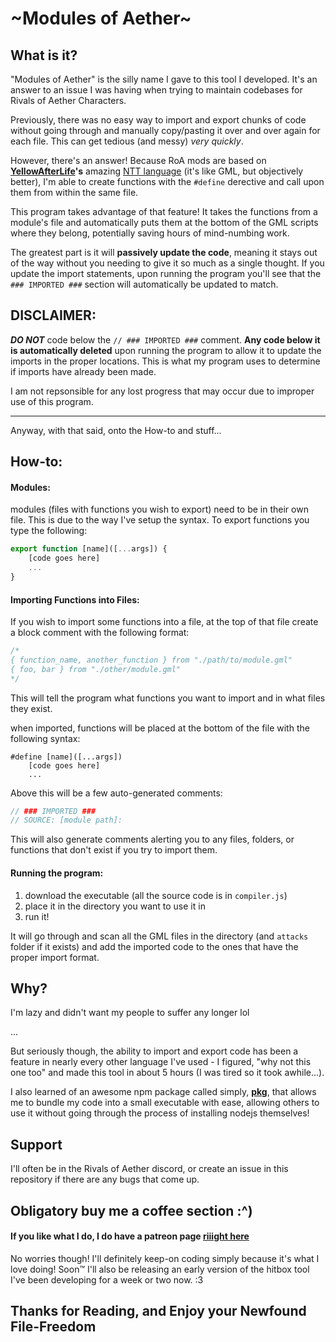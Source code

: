 # \~Modules of Aether\~

## What is it?

"Modules of Aether" is the silly name I gave to this tool I developed.
It's an answer to an issue I was having when trying 
to maintain codebases for Rivals of Aether Characters.

Previously, there was no easy way to import and export chunks of code without
going through and manually copy/pasting it over and over again for each
file. This can get tedious (and messy) *very quickly*. 

However, there's an answer! Because RoA mods are based on 
**[YellowAfterLife](https://github.com/YellowAfterlife)'s** amazing 
[NTT language](https://yal.cc/r/17/ntt/gml/) (it's like GML, but objectively better), 
I'm able to create functions with the `#define` derective and call upon them from within the same file.

This program takes advantage of that feature! It takes the functions from
a module's file and automatically puts them at the bottom of the GML scripts
where they belong, potentially saving hours of mind-numbing work.

The greatest part is it will **passively update the code**, meaning it stays
out of the way without you needing to give it so much as a single thought.
If you update the import statements, upon running the program you'll 
see that the `### IMPORTED ###` section will automatically be updated to match.

## DISCLAIMER:

***DO NOT*** code below the `// ### IMPORTED ###` comment. **Any code below it
is automatically deleted** upon running the program to allow it to update the
imports in the proper locations.
This is what my program uses to determine if imports have already been made.

I am not repsonsible for any lost progress that may occur due to improper use
of this program.

---

Anyway, with that said, onto the How-to and stuff...

## How-to:

#### Modules:

modules (files with functions you wish to export) need to be in their own
file. This is due to the way I've setup the syntax. To export functions you
type the following:

```js
export function [name]([...args]) {
    [code goes here]
    ...
}
```

#### Importing Functions into Files:

If you wish to import some functions into a file, 
at the top of that file create a block comment with the following format:

```js
/*
{ function_name, another_function } from "./path/to/module.gml"
{ foo, bar } from "./other/module.gml"
*/

```

This will tell the program what functions you want to import and in what files
they exist.

when imported, functions will be placed at the bottom of the file with
the following syntax:

```GML
#define [name]([...args])
    [code goes here]
    ...
```

Above this will be a few auto-generated comments:
```js
// ### IMPORTED ###
// SOURCE: [module path]:
```

This will also generate comments alerting you to any files, folders,
or functions that don't exist if you try to import them.

#### Running the program:

1. download the executable (all the source code is in `compiler.js`)
2. place it in the directory you want to use it in
3. run it!

It will go through and scan all the GML files in the directory (and `attacks`
folder if it exists) and add the imported code to the ones that have the proper
import format.

## Why?

I'm lazy and didn't want my people to suffer any longer lol

...

But seriously though, the ability to import and export code has been a feature
in nearly every other language I've used - I figured, "why not this one too"
and made this tool in about 5 hours (I was tired so it took awhile...).

I also learned of an awesome npm package called simply, 
**[pkg](https://www.npmjs.com/package/pkg)**, that allows me to bundle my code
into a small executable with ease, allowing others to use it without going through
the process of installing nodejs themselves!

## Support

I'll often be in the Rivals of Aether discord, or create an issue in this repository
if there are any bugs that come up.

## Obligatory buy me a coffee section :^)

#### If you like what I do, I do have a patreon page **[riiight here](https://www.patreon.com/fudgepop01)**

No worries though! I'll definitely keep-on coding simply because it's what I love doing!
Soon:tm: I'll also be releasing an early version of the hitbox tool I've been developing for
a week or two now. :3

## Thanks for Reading, and Enjoy your Newfound File-Freedom